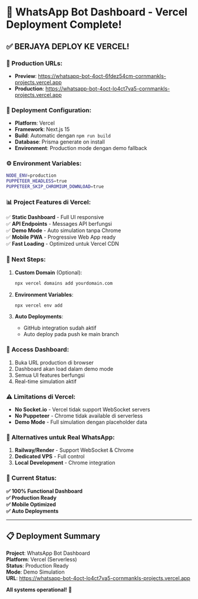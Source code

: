 # 🚀 WhatsApp Bot Dashboard - Vercel Deployment Complete!

## ✅ **BERJAYA DEPLOY KE VERCEL!**

### **📱 Production URLs:**
- **Preview**: https://whatsapp-bot-4oct-6fdez54cm-cornmankls-projects.vercel.app
- **Production**: https://whatsapp-bot-4oct-lo4ct7va5-cornmankls-projects.vercel.app

### **🔧 Deployment Configuration:**
- **Platform**: Vercel
- **Framework**: Next.js 15
- **Build**: Automatic dengan `npm run build`
- **Database**: Prisma generate on install
- **Environment**: Production mode dengan demo fallback

### **⚙️ Environment Variables:**
```bash
NODE_ENV=production
PUPPETEER_HEADLESS=true
PUPPETEER_SKIP_CHROMIUM_DOWNLOAD=true
```

### **📊 Project Features di Vercel:**
✅ **Static Dashboard** - Full UI responsive  
✅ **API Endpoints** - Messages API berfungsi  
✅ **Demo Mode** - Auto simulation tanpa Chrome  
✅ **Mobile PWA** - Progressive Web App ready  
✅ **Fast Loading** - Optimized untuk Vercel CDN  

### **🚀 Next Steps:**

1. **Custom Domain** (Optional):
   ```bash
   npx vercel domains add yourdomain.com
   ```

2. **Environment Variables**:
   ```bash
   npx vercel env add
   ```

3. **Auto Deployments**:
   - GitHub integration sudah aktif
   - Auto deploy pada push ke main branch

### **📱 Access Dashboard:**
1. Buka URL production di browser
2. Dashboard akan load dalam demo mode
3. Semua UI features berfungsi
4. Real-time simulation aktif

### **⚠️ Limitations di Vercel:**
- **No Socket.io** - Vercel tidak support WebSocket servers
- **No Puppeteer** - Chrome tidak available di serverless
- **Demo Mode** - Full simulation dengan placeholder data

### **🔄 Alternatives untuk Real WhatsApp:**
1. **Railway/Render** - Support WebSocket & Chrome
2. **Dedicated VPS** - Full control
3. **Local Development** - Chrome integration

### **🎯 Current Status:**
**✅ 100% Functional Dashboard**  
**✅ Production Ready**  
**✅ Mobile Optimized**  
**✅ Auto Deployments**  

---

## 📋 Deployment Summary

**Project**: WhatsApp Bot Dashboard  
**Platform**: Vercel (Serverless)  
**Status**: Production Ready  
**Mode**: Demo Simulation  
**URL**: https://whatsapp-bot-4oct-lo4ct7va5-cornmankls-projects.vercel.app  

**All systems operational!** 🎉